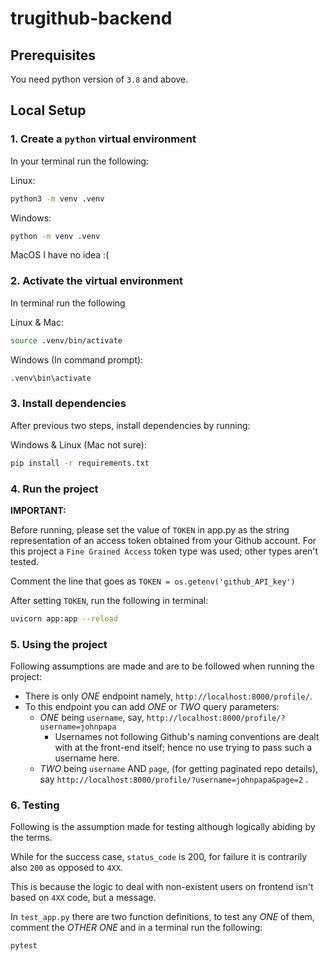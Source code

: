 # trugithub-backend

## Prerequisites

You need python version of `3.8` and above.

## Local Setup

### 1. Create a `python` virtual environment

In your terminal run the following:

Linux:
```sh
python3 -m venv .venv
```

Windows:
```sh
python -m venv .venv
```

MacOS I have no idea :(

### 2. Activate the virtual environment

In terminal run the following

Linux & Mac:
```sh
source .venv/bin/activate
```

Windows (In command prompt):
```sh
.venv\bin\activate
```

### 3. Install dependencies

After previous two steps, install dependencies by running:

Windows & Linux (Mac not sure):
```sh
pip install -r requirements.txt
```

### 4. Run the project

**IMPORTANT:**

Before running, please set the value of `TOKEN` in app.py as the string representation of an access token obtained from your Github account. For this project a `Fine Grained Access` token type was used; other types aren't tested.

Comment the line that goes as `TOKEN = os.getenv('github_API_key')`

After setting `TOKEN`, run the following in terminal:

```sh
uvicorn app:app --reload
```

### 5. Using the project

Following assumptions are made and are to be followed when running the project:

- There is only *ONE* endpoint namely, `http://localhost:8000/profile/`.
- To this endpoint you can add *ONE* or *TWO* query parameters:
    - *ONE* being `username`, say, `http://localhost:8000/profile/?username=johnpapa`
        - Usernames not following Github's naming conventions are dealt with at the front-end itself; hence no use trying to pass such a username here.
    - *TWO* being `username` AND `page`, (for getting paginated repo details),
    say `http://localhost:8000/profile/?username=johnpapa&page=2` .

### 6. Testing

Following is the assumption made for testing although logically abiding by the terms.

While for the success case, `status_code` is 200, for failure it is contrarily also `200` as opposed to `4XX`.

This is because the logic to deal with non-existent users on frontend isn't based on `4XX` code, but a message.

In `test_app.py` there are two function definitions, to test any _ONE_ of them, comment the _OTHER ONE_ and in a terminal run the following:

```sh
pytest
```
